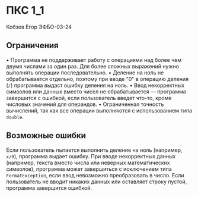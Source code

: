 # ПКС 1_1

Кобзев Егор ЭФБО-03-24

## Ограничения

• Программа не поддерживает работу с операциями над более чем двумя числами за один раз. Для более сложных выражений нужно выполнять операции последовательно.
• Деление на ноль не обрабатывается отдельно, поэтому при вводе "0" в операцию деления (`/`) программа выдаст ошибку деления на ноль.
• Ввод некорректных символов или данных вместо чисел не обрабатывается — программа завершится с ошибкой, если пользователь введет что-то, кроме числовых значений для операндов.
• Ограниченная точность вычислений, так как все операции выполняются с использованием типа `double`.

## Возможные ошибки

Если пользователь пытается выполнить деление на ноль (например, `x/0`), программа выдает ошибку.
При вводе некорректных данных (например, текста вместо числа или неверных математических символов), программа может завершиться с исключением типа `FormatException`, если ввод невозможно преобразовать в число.
Если пользователь не вводит никаких данных или оставляет строку пустой, программа завершится ошибкой.
